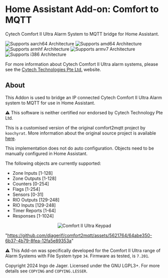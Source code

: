 # Home Assistant Add-on: Comfort to MQTT
Cytech Comfort II Ultra Alarm System to MQTT bridge for Home Assistant.

![Supports aarch64 Architecture][aarch64-shield] ![Supports amd64 Architecture][amd64-shield] ![Supports armhf Architecture][armhf-shield] ![Supports armv7 Architecture][armv7-shield] ![Supports i386 Architecture][i386-shield]

[mosquitto]: https://mosquitto.org
[aarch64-shield]: https://img.shields.io/badge/aarch64-yes-green.svg
[amd64-shield]: https://img.shields.io/badge/amd64-yes-green.svg
[armhf-shield]: https://img.shields.io/badge/armhf-yes-green.svg
[armv7-shield]: https://img.shields.io/badge/armv7-yes-green.svg
[i386-shield]: https://img.shields.io/badge/i386-yes-green.svg

For more information about Cytech Comfort II Ultra alarm systems, please see the [Cytech Technologies Pte Ltd.][cytech] website.

[koochyrat]: https://github.com/koochyrat/comfort2
[cytech]: http://www.cytech.biz/index.html

## About
This Addon is used to bridge an IP connected Cytech Comfort II Ultra Alarm system to MQTT for use in Home Assistant.

⚠️ This software is neither certified nor endorsed by Cytech Technology Pte Ltd.

This is a customised version of the original comfort2mqtt project by `koochyrat`. More information about the original source project is available [here][koochyrat].

This implementation does not do auto configuration. Objects need to be manually configured in Home Assistant.

The following objects are currently supported:

* Zone Inputs [1-128]
* Zone Outputs [1-128]
* Counters [0-254]
* Flags [1-254]
* Sensors [0-31]
* RIO Outputs [129-248]
* RIO Inputs [129-248]
* Timer Reports [1-64]
* Responses [1-1024]

<div style="text-align:center"> <img src="https://github.com/djagerif/comfort2mqtt/assets/5621764/64abe350-6b37-4b79-8fea-12fa5e89353a" alt="Comfort II Ultra Keypad"/> </div>

"https://github.com/djagerif/comfort2mqtt/assets/5621764/64abe350-6b37-4b79-8fea-12fa5e89353a"

⚠️ This Add-on was specifically developed for the Comfort II Ultra range of Alarm Systems with File System type `34`. Firmware as tested, is `7.201`.

Copyright 2024 Ingo de Jager. Licensed under the GNU LGPL3+. For more details see `COPYING` and `COPYING.LESSER`.
